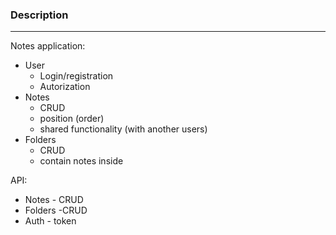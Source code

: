 ### Description

---

Notes application:
- User
  - Login/registration
  - Autorization
- Notes
  - CRUD
  - position (order)
  - shared functionality (with another users)
- Folders
  - CRUD
  - contain notes inside

API:
 - Notes - CRUD
 - Folders -CRUD
 - Auth - token
